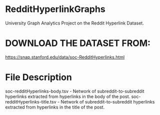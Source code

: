 # RedditHyperlinkGraphs
University Graph Analytics Project on the Reddit Hyperlink Dataset.

# DOWNLOAD THE DATASET FROM:
https://snap.stanford.edu/data/soc-RedditHyperlinks.html

# File	Description
soc-redditHyperlinks-body.tsv	- Network of subreddit-to-subreddit hyperlinks extracted from hyperlinks in the body of the post.
soc-redditHyperlinks-title.tsv -	Network of subreddit-to-subreddit hyperlinks extracted from hyperlinks in the title of the post.

